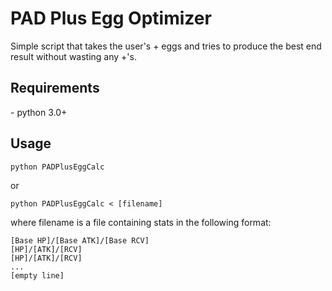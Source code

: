<h1>PAD Plus Egg Optimizer</h1>

Simple script that takes the user's + eggs and tries to produce the best end result without wasting any +'s.

<h2>Requirements</h2>
- python 3.0+

<h2>Usage</h2>

    python PADPlusEggCalc

or

    python PADPlusEggCalc < [filename]

where filename is a file containing stats in the following format:

    [Base HP]/[Base ATK]/[Base RCV]
    [HP]/[ATK]/[RCV]
    [HP]/[ATK]/[RCV]
    ...
    [empty line]
